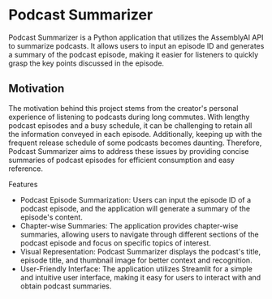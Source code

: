# Podcast Summarizer

Podcast Summarizer is a Python application that utilizes the AssemblyAI API to summarize podcasts. It allows users to input an episode ID and generates a summary of the podcast episode, making it easier for listeners to quickly grasp the key points discussed in the episode.

## Motivation
The motivation behind this project stems from the creator's personal experience of listening to podcasts during long commutes. With lengthy podcast episodes and a busy schedule, it can be challenging to retain all the information conveyed in each episode. Additionally, keeping up with the frequent release schedule of some podcasts becomes daunting. Therefore, Podcast Summarizer aims to address these issues by providing concise summaries of podcast episodes for efficient consumption and easy reference.

Features
- Podcast Episode Summarization: Users can input the episode ID of a podcast episode, and the application will generate a summary of the episode's content.
- Chapter-wise Summaries: The application provides chapter-wise summaries, allowing users to navigate through different sections of the podcast episode and focus on specific topics of interest.
- Visual Representation: Podcast Summarizer displays the podcast's title, episode title, and thumbnail image for better context and recognition.
- User-Friendly Interface: The application utilizes Streamlit for a simple and intuitive user interface, making it easy for users to interact with and obtain podcast summaries.

